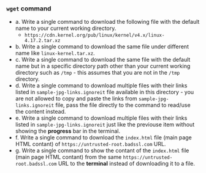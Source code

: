 ### `wget` command

* a. Write a single command to download the following file with the default name to your current working directory.
  * `https://cdn.kernel.org/pub/linux/kernel/v4.x/linux-4.17.2.tar.xz`
* b. Write a single command to download the same file under different name like `linux-kernel.tar.xz`.
* c. Write a single command to download the same file with the default name but in a specific directory path other than your current working directory such as `/tmp` - this assumes that you are not in the `/tmp` directory.
* d. Write a single command to download multiple files with their links listed in `sample-jpg-links.ignoreit` file available in this directory - you are not allowed to copy and paste the links from `sample-jpg-links.ignoreit` file, pass the file directly to the command to read/use the content instead.
* e. Write a single command to download multiple files with their links listed in `sample-jpg-links.ignoreit` just like the previouse item without showing the **progress** bar in the terminal.
* f. Write a single command to download the `index.html` file (main page HTML contant) of `https://untrusted-root.badssl.com` URL.
* g. Write a single command to show the contant of the `index.html` file (main page HTML contant) from the same `https://untrusted-root.badssl.com` URL to the **terminal** instead of downloading it to a file.

